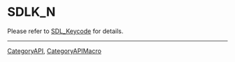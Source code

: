# SDLK_N

Please refer to [SDL_Keycode](SDL_Keycode) for details.

----
[CategoryAPI](CategoryAPI), [CategoryAPIMacro](CategoryAPIMacro)

